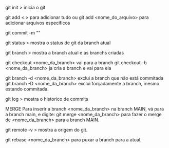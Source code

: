 git init > inicia o git

git add <.> para adicionar tudo ou 
git add <nome_do_arquivo> para adicionar arquivos especificos

git commit -m "<comentario>"

git status > mostra o status de git da branch atual

git branch > mostra a branch atual e as branchs criadas

git checkout <nome_da_branch> vai para a branch
git checkout -b <nome_da_branch> ja cria a branch e vai para ela

git branch -d <nome_da_branch> exclui a branch que não está commitada
git branch -D <nome_da_branch> exclui forçadamente a branch, mesmo estando commitada.

git log > mostra o historico de commits

MERGE
Para inserir a branch <nome_da_branch> na branch MAIN, vá para a branch main, e digite:
git merge <nome_da_branch> para fazer o merge de <nome_da_branch> para a branch MAIN.

git remote -v > mostra a origem do git.

git rebase <nome_da_branch> para puxar a branch para a atual.
